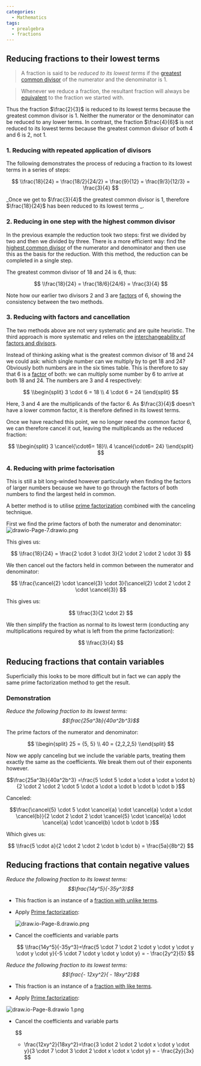 ```yaml
---
categories:
  - Mathematics
tags:
  - prealgebra
  - fractions
---
```


## Reducing fractions to their lowest terms

> A fraction is said to be _reduced to its lowest terms_ if the
> [greatest common divisor](Factors%20and%20divisors.md#greatest-common-divisor)
> of the numerator and the denominator is $1$.

> Whenever we reduce a fraction, the resultant fraction will always be
> [equivalent](Equivalent%20fractions.md) to the fraction we started with.

Thus the fraction $\frac{2}{3}$ is reduced to its lowest terms because the
greatest common divisor is 1. Neither the numerator or the denominator can be
reduced to any lower terms. In contrast, the fraction $\frac{4}{6}$ is not
reduced to its lowest terms because the greatest common divisor of both 4 and 6
is 2, not 1.

### 1. Reducing with repeated application of divisors

The following demonstrates the process of reducing a fraction to its lowest
terms in a series of steps:

$$
\\frac{18}{24} = \frac{18/2}{24/2} = \frac{9}{12} = \frac{9/3}{12/3} = \frac{3}{4}
$$

\_Once we get to $\frac{3}{4}$ the greatest common divisor is 1, therefore
$\frac{18}{24}$ has been reduced to its lowest terms \_.

### 2. Reducing in one step with the highest common divisor

In the previous example the reduction took two steps: first we divided by two
and then we divided by three. There is a more efficient way: find the
[highest common divisor](Factors%20and%20divisors.md#greatest-common-divisor) of
the numerator and denominator and then use this as the basis for the reduction.
With this method, the reduction can be completed in a single step.

The greatest common divisor of 18 and 24 is 6, thus:

$$
\\frac{18}{24} = \frac{18/6}{24/6} = \frac{3}{4}
$$

Note how our earlier two divisors 2 and 3 are
[factors](Factors%20and%20divisors.md#factors) of 6, showing the consistency
between the two methods.

### 3. Reducing with factors and cancellation

The two methods above are not very systematic and are quite heuristic. The third
approach is more systematic and relies on the
[interchangeability of factors and divisors](Factors%20and%20divisors.md).

Instead of thinking asking what is the greatest common divisor of 18 and 24 we
could ask: which single number can we multiply by to get 18 and 24? Obviously
both numbers are in the six times table. This is therefore to say that 6 is a
[factor](Factors%20and%20divisors.md#factors) of both: we can multiply some
number by 6 to arrive at both 18 and 24. The numbers are 3 and 4 respectively:

$$
\\begin{split}
3 \cdot 6 = 18 \\
4 \cdot 6  = 24
\\end{split}
$$

Here, 3 and 4 are the multiplicands of the factor 6. As $\frac{3}{4}$ doesn't
have a lower common factor, it is therefore defined in its lowest terms.

Once we have reached this point, we no longer need the common factor 6, we can
therefore cancel it out, leaving the multiplicands as the reduced fraction:

$$
\\begin{split}
3  \cancel{\cdot6= 18}\\
4  \cancel{\cdot6= 24}
\\end{split}
$$

### 4. Reducing with prime factorisation

This is still a bit long-winded however particularly when finding the factors of
larger numbers because we have to go through the factors of both numbers to find
the largest held in common.

A better method is to utilise [prime factorization](Prime%20factorization.md)
combined with the canceling technique.

First we find the prime factors of both the numerator and denominator:
![drawio-Page-7.drawio.png](../../_img/drawio-Page-7.drawio.png)

This gives us:

$$
\\frac{18}{24} = \frac{2 \cdot 3 \cdot 3}{2 \cdot 2 \cdot 2 \cdot 3}
$$

We then cancel out the factors held in common between the numerator and
denominator:

$$
\\frac{\cancel{2} \cdot \cancel{3} \cdot 3}{\cancel{2} \cdot 2 \cdot 2 \cdot \cancel{3}}
$$

This gives us:

$$
\\frac{3}{2 \cdot 2}
$$

We then simplify the fraction as normal to its lowest term (conducting any
multiplications required by what is left from the prime factorization):

$$
\\frac{3}{4}
$$

## Reducing fractions that contain variables

Superficially this looks to be more difficult but in fact we can apply the same
prime factorization method to get the result.

### Demonstration

_Reduce the following fraction to its lowest terms: $$\frac{25a^3b}{40a^2b^3}$$_

The prime factors of the numerator and denominator:

$$
\\begin{split}
25 = {5, 5} \\
40 = {2,2,2,5}
\\end{split}
$$

Now we apply canceling but we include the variable parts, treating them exactly
the same as the coefficients. We break them out of their exponents however.

$$\frac{25a^3b}{40a^2b^3} =\frac{5 \cdot 5 \cdot a \cdot a \cdot a \cdot b}{2 \cdot 2 \cdot 2 \cdot 5 \cdot a \cdot a \cdot b \cdot b \cdot b }$$

Canceled:

$$\frac{\cancel{5} \cdot 5 \cdot  \cancel{a} \cdot \cancel{a} \cdot a \cdot \cancel{b}}{2 \cdot 2 \cdot 2 \cdot \cancel{5} \cdot \cancel{a} \cdot \cancel{a} \cdot \cancel{b} \cdot b \cdot b }$$

Which gives us:

$$
\\frac{5 \cdot a}{2 \cdot 2 \cdot 2 \cdot b \cdot b} = \frac{5a}{8b^2}
$$

## Reducing fractions that contain negative values

_Reduce the following fraction to its lowest terms: $$\frac{14y^5}{-35y^3}$$_

- This fraction is an instance of a
  [fraction with unlike terms](Handling%20negative%20fractions.md#fractions-with-unlike-terms).

- Apply [Prime factorization](Prime%20factorization.md):

  ![draw.io-Page-8.drawio.png](../../_img/draw.io-Page-8.drawio.png)

- Cancel the coefficients and variable parts

  $$
  \\frac{14y^5}{-35y^3}=\frac{5 \cdot 7 \cdot 2 \cdot y \cdot y \cdot y \cdot y \cdot y}{-5 \cdot 7  \cdot y \cdot y \cdot y} = - \frac{2y^2}{5}
  $$

_Reduce the following fraction to its lowest terms:
$$\frac{- 12xy^2}{ - 18xy^2}$$_

- This fraction is an instance of a
  [fraction with like terms](Handling%20negative%20fractions.md#fractions-with-like-terms).

- Apply [Prime factorization](Prime%20factorization.md):

![draw.io-Page-8.drawio 1.png](../../_img/draw.io-Page-8.drawio%201.png)

- Cancel the coefficients and variable parts

  $$

  * \\frac{12xy^2}{18xy^2}=\frac{3 \cdot 2 \cdot 2 \cdot x \cdot y \cdot y}{3 \cdot 7  \cdot 3 \cdot 2 \cdot x \cdot x \cdot y} = - \frac{2y}{3x}
  $$
